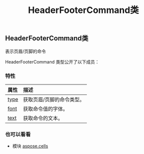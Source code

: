 ﻿---
title: HeaderFooterCommand类
second_title: Aspose.Cells for Python via .NET API 参考资料
description:
type: docs
weight: 740
url: /zh/python-net/aspose.cells/headerfootercommand/
is_root: false
---
##  HeaderFooterCommand类
表示页眉/页脚的命令



HeaderFooterCommand 类型公开了以下成员：

### 特性
|属性|描述|
| :- | :- |
| [type](/cells/zh/python-net/aspose.cells/headerfootercommand/type) |获取页眉/页脚的命令类型。|
| [font](/cells/zh/python-net/aspose.cells/headerfootercommand/font) |获取命令值的字体。|
| [text](/cells/zh/python-net/aspose.cells/headerfootercommand/text) |获取命令的文本。|



### 也可以看看
* 模块 [aspose.cells](..)
